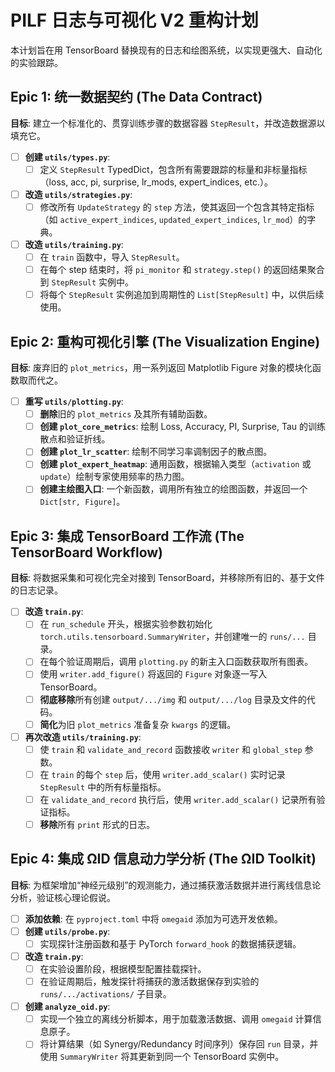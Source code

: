 # PILF 日志与可视化 V2 重构计划

本计划旨在用 TensorBoard 替换现有的日志和绘图系统，以实现更强大、自动化的实验跟踪。

## Epic 1: 统一数据契约 (The Data Contract)

**目标**: 建立一个标准化的、贯穿训练步骤的数据容器 `StepResult`，并改造数据源以填充它。

- [ ] **创建 `utils/types.py`**:
  - [ ] 定义 `StepResult` TypedDict，包含所有需要跟踪的标量和非标量指标（loss, acc, pi, surprise, lr_mods, expert_indices, etc.）。
- [ ] **改造 `utils/strategies.py`**:
  - [ ] 修改所有 `UpdateStrategy` 的 `step` 方法，使其返回一个包含其特定指标（如 `active_expert_indices`, `updated_expert_indices`, `lr_mod`）的字典。
- [ ] **改造 `utils/training.py`**:
  - [ ] 在 `train` 函数中，导入 `StepResult`。
  - [ ] 在每个 step 结束时，将 `pi_monitor` 和 `strategy.step()` 的返回结果聚合到 `StepResult` 实例中。
  - [ ] 将每个 `StepResult` 实例追加到周期性的 `List[StepResult]` 中，以供后续使用。

## Epic 2: 重构可视化引擎 (The Visualization Engine)

**目标**: 废弃旧的 `plot_metrics`，用一系列返回 Matplotlib Figure 对象的模块化函数取而代之。

- [ ] **重写 `utils/plotting.py`**:
  - [ ] **删除**旧的 `plot_metrics` 及其所有辅助函数。
  - [ ] **创建 `plot_core_metrics`**: 绘制 Loss, Accuracy, PI, Surprise, Tau 的训练散点和验证折线。
  - [ ] **创建 `plot_lr_scatter`**: 绘制不同学习率调制因子的散点图。
  - [ ] **创建 `plot_expert_heatmap`**: 通用函数，根据输入类型（`activation` 或 `update`）绘制专家使用频率的热力图。
  - [ ] **创建主绘图入口**: 一个新函数，调用所有独立的绘图函数，并返回一个 `Dict[str, Figure]`。

## Epic 3: 集成 TensorBoard 工作流 (The TensorBoard Workflow)

**目标**: 将数据采集和可视化完全对接到 TensorBoard，并移除所有旧的、基于文件的日志记录。

- [ ] **改造 `train.py`**:
  - [ ] 在 `run_schedule` 开头，根据实验参数初始化 `torch.utils.tensorboard.SummaryWriter`，并创建唯一的 `runs/...` 目录。
  - [ ] 在每个验证周期后，调用 `plotting.py` 的新主入口函数获取所有图表。
  - [ ] 使用 `writer.add_figure()` 将返回的 `Figure` 对象逐一写入 TensorBoard。
  - [ ] **彻底移除**所有创建 `output/.../img` 和 `output/.../log` 目录及文件的代码。
  - [ ] **简化**为旧 `plot_metrics` 准备复杂 `kwargs` 的逻辑。
- [ ] **再次改造 `utils/training.py`**:
  - [ ] 使 `train` 和 `validate_and_record` 函数接收 `writer` 和 `global_step` 参数。
  - [ ] 在 `train` 的每个 `step` 后，使用 `writer.add_scalar()` 实时记录 `StepResult` 中的所有标量指标。
  - [ ] 在 `validate_and_record` 执行后，使用 `writer.add_scalar()` 记录所有验证指标。
  - [ ] **移除**所有 `print` 形式的日志。

## Epic 4: 集成 ΩID 信息动力学分析 (The ΩID Toolkit)

**目标**: 为框架增加“神经元级别”的观测能力，通过捕获激活数据并进行离线信息论分析，验证核心理论假说。

- [ ] **添加依赖**: 在 `pyproject.toml` 中将 `omegaid` 添加为可选开发依赖。
- [ ] **创建 `utils/probe.py`**:
  - [ ] 实现探针注册函数和基于 PyTorch `forward_hook` 的数据捕获逻辑。
- [ ] **改造 `train.py`**:
  - [ ] 在实验设置阶段，根据模型配置挂载探针。
  - [ ] 在验证周期后，触发探针将捕获的激活数据保存到实验的 `runs/.../activations/` 子目录。
- [ ] **创建 `analyze_oid.py`**:
  - [ ] 实现一个独立的离线分析脚本，用于加载激活数据、调用 `omegaid` 计算信息原子。
  - [ ] 将计算结果（如 Synergy/Redundancy 时间序列）保存回 `run` 目录，并使用 `SummaryWriter` 将其更新到同一个 TensorBoard 实例中。
